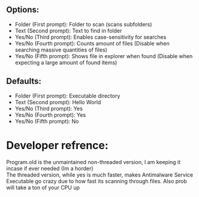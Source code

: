 ## Options:
- Folder (First prompt): Folder to scan (scans subfolders)
- Text (Second prompt): Text to find in folder
- Yes/No (Third prompt): Enables case-sensitivity for searches
- Yes/No (Fourth prompt): Counts amount of files (Disable when searching massive quantities of files)
- Yes/No (Fifth prompt): Shows file in explorer when found (Disable when expecting a large amount of found items)

## Defaults:
- Folder (First prompt): Executable directory
- Text (Second prompt): Hello World
- Yes/No (Third prompt): Yes
- Yes/No (Fourth prompt): Yes
- Yes/No (Fifth prompt): No

# Developer refrence:
Program.old is the unmaintained non-threaded version, I am keeping it incase if ever needed (Im a horder)<br>
The threaded version, while yes is much faster, makes Antimalware Service Executable go crazy due to how fast its scanning through files. Also prob will take a ton of your CPU up